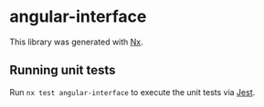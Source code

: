 # angular-interface

This library was generated with [Nx](https://nx.dev).

## Running unit tests

Run `nx test angular-interface` to execute the unit tests via [Jest](https://jestjs.io).
